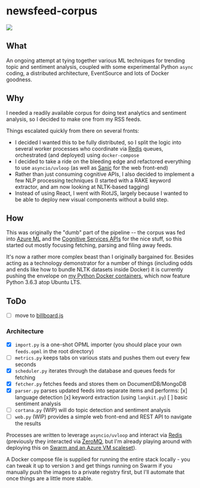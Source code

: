# newsfeed-corpus

<img src="https://raw.githubusercontent.com/rcarmo/newsfeed-corpus/master/screenshots/2017-12-10.png" style="max-width: 100%; height: auto">

## What

An ongoing attempt at tying together various ML techniques for trending topic and sentiment analysis, coupled with some experimental Python `async` coding, a distributed architecture, EventSource and lots of Docker goodness.

## Why

I needed a readily available corpus for doing text analytics and sentiment analysis, so I decided to make one from my RSS feeds.

Things escalated quickly from there on several fronts:

* I decided I wanted this to be fully distributed, so I split the logic into several worker processes who coordinate via [Redis][redis] queues, orchestrated (and deployed) using `docker-compose`
* I decided to take a ride on the bleeding edge and refactored everything to use `asyncio/uvloop` (as well as [Sanic][sanic] for the web front-end)
* Rather than just consuming cognitive APIs, I also decided to implement a few NLP processing techniques (I started with a RAKE keyword extractor, and am now looking at NLTK-based tagging)
* Instead of using React, I went with RiotJS, largely because I wanted to be able to deploy new visual components without a build step.

## How

This was originally the "dumb" part of the pipeline -- the corpus was fed into [Azure ML][aml] and the [Cognitive Services APIs][csa] for the nice stuff, so this started out mostly focusing fetching, parsing and filing away feeds.

It's now a rather more complex beast than I originally bargained for. Besides acting as a technology demonstrator for a number of things (including odds and ends like how to bundle NLTK datasets inside Docker) it is currently pushing the envelope on [my Python Docker containers][ap], which now feature Python 3.6.3 atop Ubuntu LTS.

## ToDo

* [ ] move to [billboard.js](https://github.com/naver/billboard.js)

### Architecture

* [x] `import.py` is a one-shot OPML importer (you should place your own `feeds.opml` in the root directory)
* [ ] `metrics.py` keeps tabs on various stats and pushes them out every few seconds
* [x] `scheduler.py` iterates through the database and queues feeds for fetching 
* [x] `fetcher.py` fetches feeds and stores them on DocumentDB/MongoDB
* [x] `parser.py` parses updated feeds into separate items and performs:
      [x] language detection
      [x] keyword extraction (using `langkit.py`)
      [ ] basic sentiment analysis
* [ ] `cortana.py` (WIP) will do topic detection and sentiment analysis
* [ ] `web.py` (WIP) provides a simple web front-end and REST API to navigate the results

Processes are written to leverage `asyncio/uvloop` and interact via [Redis][redis] (previously they interacted via [ZeroMQ][0mq], but I'm already playing around with deploying this on [Swarm and an Azure VM scaleset][swarm]). 

A Docker compose file is supplied for running the entire stack locally - you can tweak it up to version `3` and get things running on Swarm if you manually push the images to a private registry first, but I'll automate that once things are a little more stable.

[0mq]: https://github.com/aio-libs/aiozmq
[csa]: https://www.microsoft.com/cognitive-services
[aml]: https://studio.azureml.net
[ap]: https://github.com/rcarmo/alpine-python
[swarm]: https://github.com/rcarmo/azure-docker-swarm-cluster
[sanic]: http://sanic.readthedocs.io
[piku]: https://github.com/rcarmo/piku
[redis]: http://redis.io
